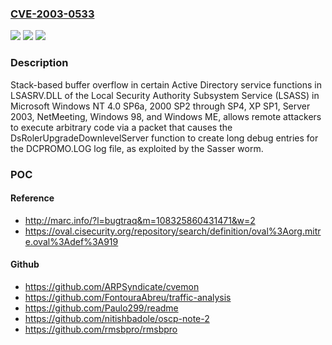 ### [CVE-2003-0533](https://cve.mitre.org/cgi-bin/cvename.cgi?name=CVE-2003-0533)
![](https://img.shields.io/static/v1?label=Product&message=n%2Fa&color=blue)
![](https://img.shields.io/static/v1?label=Version&message=n%2Fa%20&color=brightgreen)
![](https://img.shields.io/static/v1?label=Vulnerability&message=n%2Fa&color=brightgreen)

### Description

Stack-based buffer overflow in certain Active Directory service functions in LSASRV.DLL of the Local Security Authority Subsystem Service (LSASS) in Microsoft Windows NT 4.0 SP6a, 2000 SP2 through SP4, XP SP1, Server 2003, NetMeeting, Windows 98, and Windows ME, allows remote attackers to execute arbitrary code via a packet that causes the DsRolerUpgradeDownlevelServer function to create long debug entries for the DCPROMO.LOG log file, as exploited by the Sasser worm.

### POC

#### Reference
- http://marc.info/?l=bugtraq&m=108325860431471&w=2
- https://oval.cisecurity.org/repository/search/definition/oval%3Aorg.mitre.oval%3Adef%3A919

#### Github
- https://github.com/ARPSyndicate/cvemon
- https://github.com/FontouraAbreu/traffic-analysis
- https://github.com/Paulo299/readme
- https://github.com/nitishbadole/oscp-note-2
- https://github.com/rmsbpro/rmsbpro


